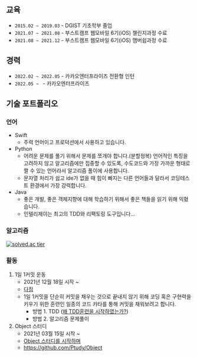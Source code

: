 <!--
**alibreo3754/alibreo3754** is a ✨ _special_ ✨ repository because its `README.md` (this file) appears on your GitHub profile.

Here are some ideas to get you started:

- 🔭 I’m currently working on ...
- 🌱 I’m currently learning ...
- 👯 I’m looking to collaborate on ...
- 🤔 I’m looking for help with ...
- 💬 Ask me about ...
- 📫 How to reach me: ...
- 😄 Pronouns: ...
- ⚡ Fun fact: ...
-->
    
## 교육
- `2015.02 ~ 2019.03` - DGIST 기초학부 졸업
- `2021.07 ~ 2021.08` - 부스트캠프 웹모바일 6기(iOS) 챌린지과정 수료
- `2021.08 ~ 2021.12` - 부스트캠프 웹모바일 6기(iOS) 맴버쉽과정 수료

## 경력
- `2022.02 ~ 2022.05` - 카카오엔터프라이즈 전환형 인턴
- `2022.05 ~ ` - 카카오엔터프라이즈

## 기술 포트폴리오

### 언어
- Swift
    - 주력 언어이고 프로덕션에서 사용하고 있습니다. 
- Python
    - 어려운 문제를 풀기 위해서 문제를 쪼개야 합니다.(분할정복) 언어적인 특징을 고려하지 않고 알고리즘에만 집중할 수 있도록, 수도코드와 가장 가까운 형태로 짤 수 있는 언어라서 알고리즘 풀이에 사용합니다.
    - 문자열 처리가 쉽고 ide가 없을 때 힘이 빠지는 다른 언어들과 달라서 코딩테스트 환경에서 가장 강력합니다.
- Java
    - 좋은 개발, 좋은 객체지향에 대해 학습하기 위해서 좋은 책들을 읽기 위해 익혔습니다.
    - 인텔리제이는 최고의 TDD와 리팩토링 도구입니다...
 
### 알고리즘
[![solved.ac tier](http://mazassumnida.wtf/api/v2/generate_badge?boj=albireo3754)](https://solved.ac/albireo3754)

### 활동
1. 1일 1커밋 운동
    - 2021년 12월 18일 시작 ~
    - [다짐](https://albi-tech.tistory.com/51)
    - 1일 1커밋을 단순히 커밋을 채우는 것으로 끝내지 않기 위해 코딩 혹은 구현력을 키우기 위한 훈련인 일종의 코드 카타를 통해 커밋을 채워보려고 합니다.
        - 방법 1. TDD ([왜 TDD훈련을 시작하였는가?](https://albi-tech.tistory.com/88))
        - 방법 2. 알고리즘 문제풀이
2. Object 스터디
    - 2021년 03월 15일 시작 ~
    - [Object 스터디를 시작하며](https://albi-tech.tistory.com/89)
    - https://github.com/Ptudy/Object


